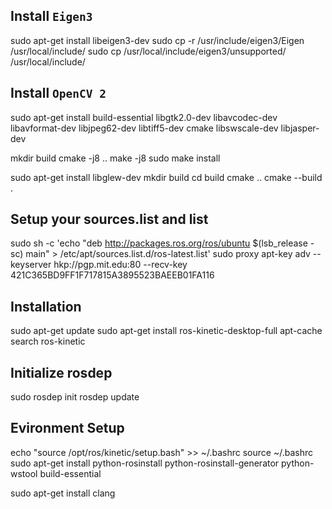 ## Install `Eigen3`
sudo apt-get install libeigen3-dev
sudo cp -r  /usr/include/eigen3/Eigen  /usr/local/include/
sudo cp /usr/local/include/eigen3/unsupported/ /usr/local/include/
## Install `OpenCV 2`
sudo apt-get install build-essential libgtk2.0-dev libavcodec-dev libavformat-dev libjpeg62-dev libtiff5-dev cmake libswscale-dev libjasper-dev

mkdir build
cmake -j8 ..
make -j8
sudo make install


sudo apt-get install libglew-dev
mkdir build
cd build
cmake ..
cmake --build .


## Setup your sources.list and list
sudo sh -c 'echo "deb http://packages.ros.org/ros/ubuntu $(lsb_release -sc) main" > /etc/apt/sources.list.d/ros-latest.list'
sudo proxy apt-key adv --keyserver hkp://pgp.mit.edu:80 --recv-key 421C365BD9FF1F717815A3895523BAEEB01FA116
## Installation
sudo apt-get update
sudo apt-get install ros-kinetic-desktop-full
apt-cache search ros-kinetic

## Initialize rosdep
sudo rosdep init
rosdep update

## Evironment Setup
echo "source /opt/ros/kinetic/setup.bash" >> ~/.bashrc
source ~/.bashrc
sudo apt-get install python-rosinstall python-rosinstall-generator python-wstool build-essential



sudo apt-get install clang
